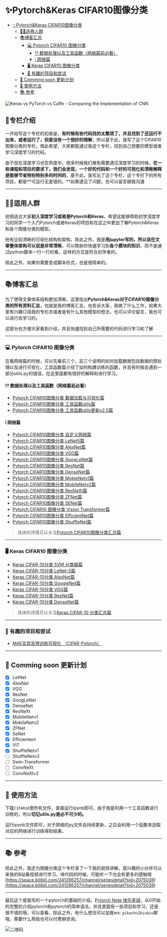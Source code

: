 # ✨Pytorch&Keras CIFAR10图像分类

<!-- TOC -->

- [✨Pytorch&Keras CIFAR10图像分类](#pytorchkeras-cifar10图像分类)
  - [🧑‍🎓适用人群](#‍适用人群)
  - [📚︎博客汇总](#︎博客汇总)
    - [💻︎ Pytorch CIFAR10 图像分类](#︎-pytorch-cifar10-图像分类)
      - [⁉ 数据处理以及工具函数（网络篇前必看）](#⁉-数据处理以及工具函数网络篇前必看)
      - [❕ 网络篇](#-网络篇)
    - [🖥︎ Keras CIFAR10 图像分类](#🖥︎-keras-cifar10-图像分类)
    - [💝 有趣的项目和尝试](#-有趣的项目和尝试)
  - [📅 Comming soon 更新计划](#-comming-soon-更新计划)
  - [🧰 使用方法](#🧰-使用方法)
  - [📚 参考](#-参考)

<!-- /TOC -->
![Keras vs PyTorch vs Caffe - Comparing the Implementation of CNN](https://149695847.v2.pressablecdn.com/wp-content/uploads/2020/08/create-machine-learning-and-deep-learning-models-using-pytorch-and-tensorflow.jpg#pic_center)

## 💪专栏介绍

一开始写这个专栏的初衷是，**有时候有些代码找的太繁琐了，并且找到了还运行不出来，或者运行了，但是没有一个很好的理解**，所以基于此，我写了这个CIFAR10图像分类的专栏，借此希望，大家都能通过我这个专栏，找到自己想要的模型或者学习深度学习的代码。

由于现在深度学习也在热度中，很多时候我们难免需要遇见深度学习的时候，**在一些课程和项目的要求下，我们会发现，一个好的代码和一个好的可视化和清晰解释是能够节省特别特别多的时间的**，基于此，我写出了这个专栏，这个专栏下的所有项目，都是**可运行无差错的。**如果遇见了问题，也可以留言跟我沟通

---

## 🧑‍🎓适用人群

他很适合大家**初入深度学习或者是Pytorch和Keras**，希望这能够帮助初学深度学习的同学一个入门Pytorch或者Keras的项目和在这之中更加了解Pytorch&Keras和各个图像分类的模型。

他有比较清晰的可视化结构和架构，除此之外，我是**用jupyter写的，所以说在文章整体架构可以说是非常清晰**，可以帮助你快速学习到**各个模块的知识**，而不是通过python脚本一行一行的看，这样的方式是符合初学者的。

除此之外，如果你需要变成脚本形式，也是很简单的。

---

## 📚︎博客汇总

为了使得文章体系结构更加清晰，这里给出**Pytorch&Keras对于CIFAR10图像分类的所有资料汇总**，也就是我的博客汇总，也告诉大家，我做了什么工作，如果大家有兴趣订阅我的专栏亦或者是有什么其他模型的想法，也可以评论留言，我也可以进行去学习的。

这部分也方便大家看到介绍，并且快速找到自己所需要的代码进行学习和了解

---

### 💻︎ Pytorch CIFAR10 图像分类

在看网络篇的时候，可以先看前三个，前三个说明的如何加载数据包括数据的预处理以及进行可视化，工具函数篇介绍了如何构建训练的函数，并且有时候会遇到一部分utils.py的错误，在这里面都有很好的解释和进行学习。

#### ⁉ 数据处理以及工具函数（网络篇前必看）

- [Pytorch CIFAR10图像分类 数据加载与可视化篇](https://blog.csdn.net/weixin_45508265/article/details/119285113)
- [Pytorch CIFAR10图像分类 工具函数utils篇](https://redamancy.blog.csdn.net/article/details/121589217) 
- [Pytorch CIFAR10图像分类 工具函数utils更新v2.0篇](https://redamancy.blog.csdn.net/article/details/127856569)

#### ❕ 网络篇

- [Pytorch CIFAR10图像分类 自定义网络篇](https://blog.csdn.net/weixin_45508265/article/details/119305277)
- [Pytorch CIFAR10图像分类 LeNet5篇](https://blog.csdn.net/weixin_45508265/article/details/119305673)
- [Pytorch CIFAR10图像分类 AlexNet篇](https://blog.csdn.net/weixin_45508265/article/details/119305848)  
- [Pytorch CIFAR10图像分类 VGG篇](https://blog.csdn.net/weixin_45508265/article/details/119332904) 
- [Pytorch CIFAR10图像分类 GoogLeNet篇](https://blog.csdn.net/weixin_45508265/article/details/119399239)
- [Pytorch CIFAR10图像分类 ResNet篇](https://blog.csdn.net/weixin_45508265/article/details/119532143) 
- [Pytorch CIFAR10图像分类 DenseNet篇](https://blog.csdn.net/weixin_45508265/article/details/119648036)
- [Pytorch CIFAR10图像分类 MobieNetv1篇](https://redamancy.blog.csdn.net/article/details/124636103)
- [Pytorch CIFAR10图像分类 MobileNetv2篇](https://redamancy.blog.csdn.net/article/details/127946431) 
- [Pytorch CIFAR10图像分类 ResNeXt篇](https://redamancy.blog.csdn.net/article/details/126655797)  
- [Pytorch CIFAR10图像分类 ZFNet篇](https://blog.csdn.net/weixin_45508265/article/details/128560595)
- [Pytorch CIFAR10图像分类 SENet篇](https://blog.csdn.net/weixin_45508265/article/details/130938341)
- [Pytorch CIFAR10 图像分类 Vision Transformer篇](https://redamancy.blog.csdn.net/article/details/126751948)
- [Pytorch CIFAR10图像分类 EfficientNet篇](https://blog.csdn.net/weixin_45508265/article/details/128585354)
- [Pytorch CIFAR10图像分类 ShuffleNet篇](https://blog.csdn.net/weixin_45508265/article/details/130945031)

> 具体的详情可以关注[Pytorch CIFAR10图像分类汇总篇](https://redamancy.blog.csdn.net/article/details/119285255)

---

### 🖥︎ Keras CIFAR10 图像分类

- [Keras CIFAR-10分类 SVM 分类器篇][1]
- [Keras CIFAR-10分类 LeNet-5篇][2]
- [Keras CIFAR-10分类 AlexNet篇][3]
- [Keras CIFAR-10分类 GoogleNet篇][4]
- [Keras CIFAR-10分类 VGG篇][5]
- [Keras CIFAR-10分类 ResNet篇][6]
- [Keras CIFAR-10分类 DenseNet篇][7]

> 具体的详情可以关注[Keras CIFAR-10 分类汇总篇](https://blog.csdn.net/weixin_45508265/article/details/127859003)

---

### 💝 有趣的项目和尝试

- [MAE实现及预训练可视化 （CIFAR-Pytorch）][MAE]

---

## 📅 Comming soon 更新计划

- [x] LetNet
- [x] AlexNet
- [x] VGG
- [x] ResNet
- [x] GoogLeNet
- [x] DenseNet
- [x] ResNeXt
- [x] MobileNetv1
- [x] MobileNetv2
- [x] ZFNet
- [x] SeNet
- [x] Efficientent
- [x] ViT
- [x] ShuffleNetv1
- [ ] ShuffleNetv2
- [ ] Swin-Transformer
- [ ] ConvNeXt
- [ ] ConvNeXtv2

---

## 🧰 使用方法

下载`CIFAR10`里所有文件，直接运行ipynb即可，由于我是利用一个工具函数进行训练的，所以**切记utils.py是必不可少的。**

运行ipynb文件即可，对于网络的py文件会持续更新，之后会利用一个函数来选取对应的网络进行训练得到结果。

---

## 📚 参考

除此之外，我还为图像分类这个专栏录了一下我的视频讲解，感兴趣的小伙伴可以来我的B站看视频进行学习，啃代码的时候，可能听一下也会有更多的感触哦
[https://space.bilibili.com/241286257/channel/seriesdetail?sid=2075039](https://space.bilibili.com/241286257/channel/seriesdetail?sid=2075039)

---

最后这个是我写的一个pytorch的基础的介绍，[Pytorch Note 快乐星球](https://blog.csdn.net/weixin_45508265/article/details/117809512)，从0开始的完整的介绍pytorch和pytorch的简单语法，并且里面有一些项目和学习，还是很不错的哦，可以查看，除此之外，有什么想法可以加我wx: `pikachu2biubiu`聊哦，需要什么帮助也可以付费聊咨询。

![二维码](C:\Users\86137\Documents\GitHub\Pytorch-Image-Classification\QR.png)











[1]: https://redamancy.blog.csdn.net/article/details/126445778
[2]: https://redamancy.blog.csdn.net/article/details/126446810
[3]: https://redamancy.blog.csdn.net/article/details/126590621
[4]: https://redamancy.blog.csdn.net/article/details/126591761
[5]: https://redamancy.blog.csdn.net/article/details/126669709
[6]: https://redamancy.blog.csdn.net/article/details/127827641
[7]: https://redamancy.blog.csdn.net/article/details/127828318
[MAE]: https://redamancy.blog.csdn.net/article/details/126863995

